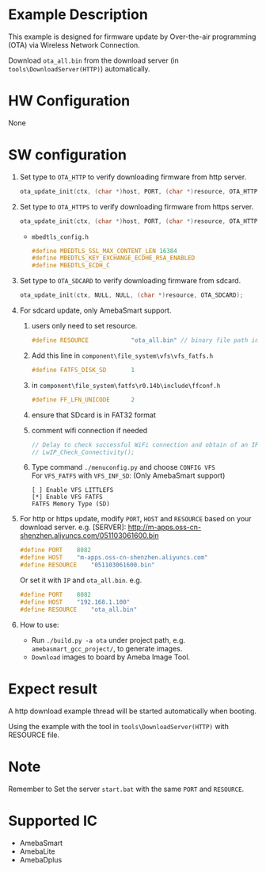 # Example Description

This example is designed for firmware update by Over-the-air programming (OTA) via Wireless Network Connection.

Download `ota_all.bin` from the download server (in `tools\DownloadServer(HTTP)`) automatically.

# HW Configuration

None

# SW configuration

1. Set type to `OTA_HTTP` to verify downloading firmware from http server.
	```C
	ota_update_init(ctx, (char *)host, PORT, (char *)resource, OTA_HTTP);
	```

2. Set type to `OTA_HTTPS` to verify downloading firmware from https server.
	```C
	ota_update_init(ctx, (char *)host, PORT, (char *)resource, OTA_HTTPS);
	```
   - `mbedtls_config.h`
		```C
		#define MBEDTLS_SSL_MAX_CONTENT_LEN 16384
		#define MBEDTLS_KEY_EXCHANGE_ECDHE_RSA_ENABLED
		#define MBEDTLS_ECDH_C
		```

3. Set type to `OTA_SDCARD` to verify downloading firmware from sdcard.
	```C
	ota_update_init(ctx, NULL, NULL, (char *)resource, OTA_SDCARD);
	```

4. For sdcard update, only AmebaSmart support.
	1. users only need to set resource.
		```C
		#define RESOURCE			"ota_all.bin" // binary file path in the sdcard.
		```

	2. Add this line in `component\file_system\vfs\vfs_fatfs.h`
		```C
		#define FATFS_DISK_SD		1
		```

	3. in `component\file_system\fatfs\r0.14b\include\ffconf.h`
		```C
		#define FF_LFN_UNICODE		2
		```

	4. ensure that SDcard is in FAT32 format

	5. comment wifi connection if needed
		```C
		// Delay to check successful WiFi connection and obtain of an IP address
		// LwIP_Check_Connectivity();
		```

	6. Type command `./menuconfig.py` and choose `CONFIG VFS`  
	For `VFS_FATFS` with `VFS_INF_SD`: (Only AmebaSmart support)
		```
		[ ] Enable VFS LITTLEFS
		[*] Enable VFS FATFS
		FATFS Memory Type (SD)
		```

6. For http or https update, modify `PORT`, `HOST` and `RESOURCE` based on your download server. e.g. [SERVER]: http://m-apps.oss-cn-shenzhen.aliyuncs.com/051103061600.bin
	```C
	#define PORT    8082
	#define HOST    "m-apps.oss-cn-shenzhen.aliyuncs.com"
	#define RESOURCE    "051103061600.bin"
	```

	Or set it with `IP` and `ota_all.bin`. e.g.
	```C
	#define PORT    8082
	#define HOST    "192.168.1.100"
	#define RESOURCE    "ota_all.bin"
	```

7. How to use:
   - Run `./build.py -a ota` under project path, e.g. `amebasmart_gcc_project/`, to generate images.
   - `Download` images to board by Ameba Image Tool.

# Expect result

A http download example thread will be started automatically when booting.

Using the example with the tool in `tools\DownloadServer(HTTP)` with RESOURCE file.

# Note

Remember to Set the server `start.bat` with the same `PORT` and `RESOURCE`.

# Supported IC

- AmebaSmart
- AmebaLite
- AmebaDplus
